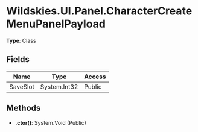 ﻿# Wildskies.UI.Panel.CharacterCreateMenuPanelPayload

**Type**: Class

## Fields

| Name | Type | Access |
|------|------|--------|
| SaveSlot | System.Int32 | Public |

## Methods

- **.ctor()**: System.Void (Public)

